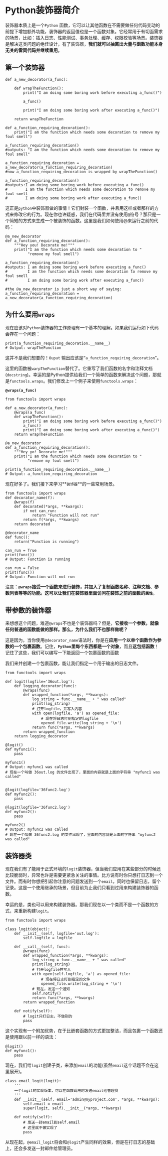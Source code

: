 # Python装饰器简介

装饰器本质上是一个`Python` 函数，它可以让其他函数在不需要做任何代码变动的前提下增加额外功能，装饰器的返回值也是一个函数对象。它经常用于有切面需求的场景，比如：插入日志、性能测试、事务处理、缓存、权限校验等场景。装饰器是解决这类问题的绝佳设计，有了装饰器，**我们就可以抽离出大量与函数功能本身无关的雷同代码并继续重用**。

## 第一个装饰器

```
def a_new_decorator(a_func):

    def wrapTheFunction():
        print("I am doing some boring work before executing a_func()")

        a_func()

        print("I am doing some boring work after executing a_func()")

    return wrapTheFunction

def a_function_requiring_decoration():
    print("I am the function which needs some decoration to remove my foul smell")

a_function_requiring_decoration()
#outputs: "I am the function which needs some decoration to remove my foul smell"

a_function_requiring_decoration = a_new_decorator(a_function_requiring_decoration)
#now a_function_requiring_decoration is wrapped by wrapTheFunction()

a_function_requiring_decoration()
#outputs:I am doing some boring work before executing a_func()
#        I am the function which needs some decoration to remove my foul smell
#        I am doing some boring work after executing a_func()
```

这正是`python`中装饰器做的事情！它们封装一个函数，并且用这样或者那样的方式来修改它的行为。现在你也许疑惑，我们在代码里并没有使用`@`符号？那只是一个简短的方式来生成一个被装饰的函数。这里是我们如何使用@来运行之前的代码：

```
@a_new_decorator
def a_function_requiring_decoration():
    """Hey you! Decorate me!"""
    print("I am the function which needs some decoration to "
          "remove my foul smell")

a_function_requiring_decoration()
#outputs: I am doing some boring work before executing a_func()
#         I am the function which needs some decoration to remove my foul smell
#         I am doing some boring work after executing a_func()

#the @a_new_decorator is just a short way of saying:
a_function_requiring_decoration = a_new_decorator(a_function_requiring_decoration)
```

## 为什么要用`wraps`

现在应该对`Python`装饰器的工作原理有一个基本的理解。如果我们运行如下代码会存在一个问题：

```
print(a_function_requiring_decoration.__name__)
# Output: wrapTheFunction
```

这并不是我们想要的！`Ouput` 输出应该是`”a_function_requiring_decoration`”。

这里的函数被`warpTheFunction`替代了。它重写了我们函数的名字和注释文档(`docstring`)。幸运的是Python提供给我们一个简单的函数来解决这个问题，那就是`functools.wraps`。我们修改上一个例子来使用`functools.wraps`：

**`@wraps(a_func)`**

```
from functools import wraps

def a_new_decorator(a_func):
    @wraps(a_func)
    def wrapTheFunction():
        print("I am doing some boring work before executing a_func()")
        a_func()
        print("I am doing some boring work after executing a_func()")
    return wrapTheFunction

@a_new_decorator
def a_function_requiring_decoration():
    """Hey yo! Decorate me!"""
    print("I am the function which needs some decoration to "
          "remove my foul smell")

print(a_function_requiring_decoration.__name__)
# Output: a_function_requiring_decoration
```
现在好多了。我们接下来学习**`装饰器`**的一些常用场景。

```
from functools import wraps
def decorator_name(f):
    @wraps(f)
    def decorated(*args, **kwargs):
        if not can_run:
            return "Function will not run"
        return f(*args, **kwargs)
    return decorated

@decorator_name
def func():
    return("Function is running")

can_run = True
print(func())
# Output: Function is running

can_run = False
print(func())
# Output: Function will not run
```

注意：**`@wraps`接受一个函数来进行装饰，并加入了复制函数名称、注释文档、参数列表等等的功能。这可以让我们在装饰器里面访问在装饰之前的函数的`属性`**。

## 带参数的装饰器

来想想这个问题，难道`@wraps`不也是个装饰器吗？但是，**它接收一个参数，就像任何普通的函数能做的那样。那么，为什么我们不也那样做呢？**

这是因为，当你使用`@decorator_name`语法时，你是在**应用一个以单个函数作为参数的一个包裹函数**。记住，**`Python`里每个东西都是一个对象**，而且**这包括函数**！记住了这些，我们可以编写一下能返回一个包裹函数的函数

我们来并创建一个包裹函数，能让我们指定一个用于输出的日志文件。

```
from functools import wraps

def logit(logfile='36out.log'):
    def logging_decorator(func):
        @wraps(func)
        def wrapped_function(*args, **kwargs):
            log_string = func.__name__ + " was called"
            print(log_string)
            # 打开logfile，并写入内容
            with open(logfile, 'a') as opened_file:
                # 现在将日志打到指定的logfile
                opened_file.write(log_string + '\n')
            return func(*args, **kwargs)
        return wrapped_function
    return logging_decorator

@logit()
def myfunc1():
    pass

myfunc1()
# Output: myfunc1 was called
# 现在一个叫做 36out.log 的文件出现了，里面的内容就是上面的字符串 "myfunc1 was called"


@logit(logfile='36func2.log')
def myfunc2():
    pass
  
@logit(logfile='36func2.log')
def myfunc2():
    pass

myfunc2()
# Output: myfunc2 was called
# 现在一个叫做 36func2.log 的文件出现了，里面的内容就是上面的字符串 "myfunc2 was called"
``` 

## 装饰器类

现在我们有了能用于正式环境的`logit`装饰器，但当我们应用在某些部分的时候还比较脆弱时，异常也许是需要更紧急关注的事情。比方说有时你只想打日志到一个文件。而有时你想把引起你注意的问题发送到一个`email`，同时也保留日志，留个记录。这是一个使用继承的场景，但目前为止我们只看到过用来构建装饰器的函数。

幸运的是，类也可以用来构建装饰器。那我们现在以一个类而不是一个函数的方式，来重新构建`logit`。

```
from functools import wraps

class logit(object):
    def __init__(self, logfile='out.log'):
        self.logfile = logfile

    def __call__(self, func):
        @wraps(func)
        def wrapped_function(*args, **kwargs):
            log_string = func.__name__ + " was called"
            print(log_string)
            # 打开logfile并写入
            with open(self.logfile, 'a') as opened_file:
                # 现在将日志打到指定的文件
                opened_file.write(log_string + '\n')
            # 现在，发送一个通知
            self.notify()
            return func(*args, **kwargs)
        return wrapped_function

    def notify(self):
        # logit只打日志，不做别的
        pass
```

这个实现有一个附加优势，在于比嵌套函数的方式更加整洁，而且包裹一个函数还是使用跟以前一样的语法：


```
@logit()
def myfunc1():
    pass
```

现在，我们给`logit`创建子类，来添加`email`的功能(虽然`email`这个话题不会在这里展开)。

```
class email_logit(logit):
    '''
    一个logit的实现版本，可以在函数调用时发送email给管理员
    '''
    def __init__(self, email='admin@myproject.com', *args, **kwargs):
        self.email = email
        super(logit, self).__init__(*args, **kwargs)

    def notify(self):
        # 发送一封email到self.email
        # 这里就不做实现了
        pass
```

从现在起，`@email_logit`将会和`@logit`产生同样的效果，但是在打日志的基础上，还会多发送一封邮件给管理员。




 








